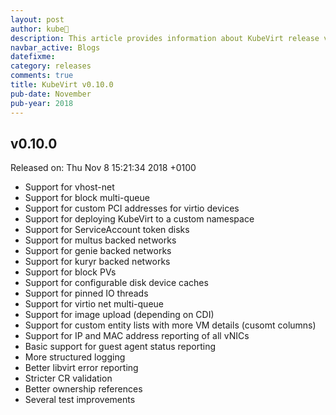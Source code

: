 ```yaml
---
layout: post
author: kube🤖
description: This article provides information about KubeVirt release v0.10.0 changes
navbar_active: Blogs
datefixme:
category: releases
comments: true
title: KubeVirt v0.10.0
pub-date: November
pub-year: 2018
---
```



## v0.10.0

Released on: Thu Nov 8 15:21:34 2018 +0100

- Support for vhost-net
- Support for block multi-queue
- Support for custom PCI addresses for virtio devices
- Support for deploying KubeVirt to a custom namespace
- Support for ServiceAccount token disks
- Support for multus backed networks
- Support for genie backed networks
- Support for kuryr backed networks
- Support for block PVs
- Support for configurable disk device caches
- Support for pinned IO threads
- Support for virtio net multi-queue
- Support for image upload (depending on CDI)
- Support for custom entity lists with more VM details (cusomt columns)
- Support for IP and MAC address reporting of all vNICs
- Basic support for guest agent status reporting
- More structured logging
- Better libvirt error reporting
- Stricter CR validation
- Better ownership references
- Several test improvements
